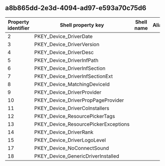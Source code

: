 ## a8b865dd-2e3d-4094-ad97-e593a70c75d6

Property identifier | Shell property key | Shell name | Alias
--- | --- | --- | ---
2 | PKEY_Device_DriverDate |  | 
3 | PKEY_Device_DriverVersion |  | 
4 | PKEY_Device_DriverDesc |  | 
5 | PKEY_Device_DriverInfPath |  | 
6 | PKEY_Device_DriverInfSection |  | 
7 | PKEY_Device_DriverInfSectionExt |  | 
8 | PKEY_Device_MatchingDeviceId |  | 
9 | PKEY_Device_DriverProvider |  | 
10 | PKEY_Device_DriverPropPageProvider |  | 
11 | PKEY_Device_DriverCoInstallers |  | 
12 | PKEY_Device_ResourcePickerTags |  | 
13 | PKEY_Device_ResourcePickerExceptions |  | 
14 | PKEY_Device_DriverRank |  | 
15 | PKEY_Device_DriverLogoLevel |  | 
17 | PKEY_Device_NoConnectSound |  | 
18 | PKEY_Device_GenericDriverInstalled |  | 

